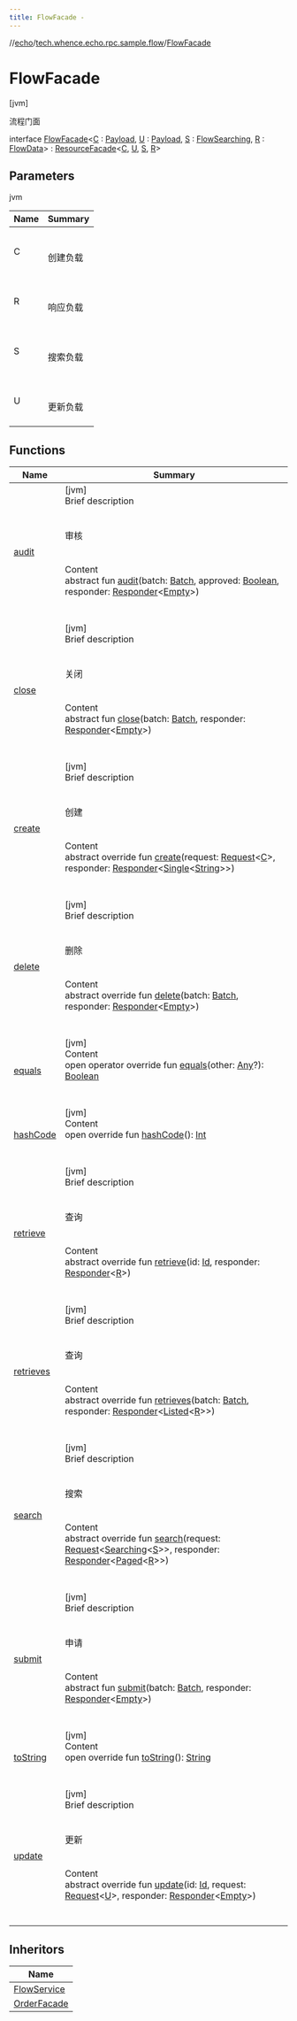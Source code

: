 ```yaml
---
title: FlowFacade -
---
```

//[echo](../../index.md)/[tech.whence.echo.rpc.sample.flow](../index.md)/[FlowFacade](index.md)



# FlowFacade  
 [jvm] 

流程门面

interface [FlowFacade](index.md)<[C](index.md) : [Payload](../../tech.whence.echo.rpc.payload/-payload/index.md), [U](index.md) : [Payload](../../tech.whence.echo.rpc.payload/-payload/index.md), [S](index.md) : [FlowSearching](../-flow-searching/index.md), [R](index.md) : [FlowData](../-flow-data/index.md)> : [ResourceFacade](../../tech.whence.echo.rpc.sample.resource/-resource-facade/index.md)<[C](index.md), [U](index.md), [S](index.md), [R](index.md)>    


## Parameters  
  
jvm  
  
|  Name|  Summary| 
|---|---|
| C| <br><br>创建负载<br><br>
| R| <br><br>响应负载<br><br>
| S| <br><br>搜索负载<br><br>
| U| <br><br>更新负载<br><br>
  


## Functions  
  
|  Name|  Summary| 
|---|---|
| [audit](audit.md)| [jvm]  <br>Brief description  <br><br><br>审核<br><br>  <br>Content  <br>abstract fun [audit](audit.md)(batch: [Batch](../../tech.whence.echo.rpc.request/-batch/index.md), approved: [Boolean](https://kotlinlang.org/api/latest/jvm/stdlib/kotlin/-boolean/index.html), responder: [Responder](../../tech.whence.echo.rpc/index.md#tech.whence.echo.rpc/Responder///PointingToDeclaration/)<[Empty](../../tech.whence.echo.rpc.payload/-empty/index.md)>)  <br><br><br>
| [close](close.md)| [jvm]  <br>Brief description  <br><br><br>关闭<br><br>  <br>Content  <br>abstract fun [close](close.md)(batch: [Batch](../../tech.whence.echo.rpc.request/-batch/index.md), responder: [Responder](../../tech.whence.echo.rpc/index.md#tech.whence.echo.rpc/Responder///PointingToDeclaration/)<[Empty](../../tech.whence.echo.rpc.payload/-empty/index.md)>)  <br><br><br>
| [create](../../tech.whence.echo.rpc.sample.resource/-resource-facade/create.md)| [jvm]  <br>Brief description  <br><br><br>创建<br><br>  <br>Content  <br>abstract override fun [create](../../tech.whence.echo.rpc.sample.resource/-resource-facade/create.md)(request: [Request](../../tech.whence.echo.rpc.request/-request/index.md)<[C](index.md)>, responder: [Responder](../../tech.whence.echo.rpc/index.md#tech.whence.echo.rpc/Responder///PointingToDeclaration/)<[Single](../../tech.whence.echo.rpc.payload/-single/index.md)<[String](https://kotlinlang.org/api/latest/jvm/stdlib/kotlin/-string/index.html)>>)  <br><br><br>
| [delete](../../tech.whence.echo.rpc.sample.resource/-resource-facade/delete.md)| [jvm]  <br>Brief description  <br><br><br>删除<br><br>  <br>Content  <br>abstract override fun [delete](../../tech.whence.echo.rpc.sample.resource/-resource-facade/delete.md)(batch: [Batch](../../tech.whence.echo.rpc.request/-batch/index.md), responder: [Responder](../../tech.whence.echo.rpc/index.md#tech.whence.echo.rpc/Responder///PointingToDeclaration/)<[Empty](../../tech.whence.echo.rpc.payload/-empty/index.md)>)  <br><br><br>
| [equals](../../tech.whence.echo.webclient.response.exception/-response-unrecognized-exception/index.md#kotlin/Any/equals/#kotlin.Any?/PointingToDeclaration/)| [jvm]  <br>Content  <br>open operator override fun [equals](../../tech.whence.echo.webclient.response.exception/-response-unrecognized-exception/index.md#kotlin/Any/equals/#kotlin.Any?/PointingToDeclaration/)(other: [Any](https://kotlinlang.org/api/latest/jvm/stdlib/kotlin/-any/index.html)?): [Boolean](https://kotlinlang.org/api/latest/jvm/stdlib/kotlin/-boolean/index.html)  <br><br><br>
| [hashCode](../../tech.whence.echo.webclient.response.exception/-response-unrecognized-exception/index.md#kotlin/Any/hashCode/#/PointingToDeclaration/)| [jvm]  <br>Content  <br>open override fun [hashCode](../../tech.whence.echo.webclient.response.exception/-response-unrecognized-exception/index.md#kotlin/Any/hashCode/#/PointingToDeclaration/)(): [Int](https://kotlinlang.org/api/latest/jvm/stdlib/kotlin/-int/index.html)  <br><br><br>
| [retrieve](index.md#tech.whence.echo.rpc.sample.resource/ResourceFacade/retrieve/#tech.whence.echo.rpc.request.Id#io.vertx.core.Handler[io.vertx.core.AsyncResult[tech.whence.echo.rpc.response.Response[TypeParam(bounds=[tech.whence.echo.rpc.sample.flow.FlowData])]]]/PointingToDeclaration/)| [jvm]  <br>Brief description  <br><br><br>查询<br><br>  <br>Content  <br>abstract override fun [retrieve](index.md#tech.whence.echo.rpc.sample.resource/ResourceFacade/retrieve/#tech.whence.echo.rpc.request.Id#io.vertx.core.Handler[io.vertx.core.AsyncResult[tech.whence.echo.rpc.response.Response[TypeParam(bounds=[tech.whence.echo.rpc.sample.flow.FlowData])]]]/PointingToDeclaration/)(id: [Id](../../tech.whence.echo.rpc.request/-id/index.md), responder: [Responder](../../tech.whence.echo.rpc/index.md#tech.whence.echo.rpc/Responder///PointingToDeclaration/)<[R](index.md)>)  <br><br><br>
| [retrieves](index.md#tech.whence.echo.rpc.sample.resource/ResourceFacade/retrieves/#tech.whence.echo.rpc.request.Batch#io.vertx.core.Handler[io.vertx.core.AsyncResult[tech.whence.echo.rpc.response.Response[tech.whence.echo.rpc.payload.Listed[TypeParam(bounds=[tech.whence.echo.rpc.sample.flow.FlowData])]]]]/PointingToDeclaration/)| [jvm]  <br>Brief description  <br><br><br>查询<br><br>  <br>Content  <br>abstract override fun [retrieves](index.md#tech.whence.echo.rpc.sample.resource/ResourceFacade/retrieves/#tech.whence.echo.rpc.request.Batch#io.vertx.core.Handler[io.vertx.core.AsyncResult[tech.whence.echo.rpc.response.Response[tech.whence.echo.rpc.payload.Listed[TypeParam(bounds=[tech.whence.echo.rpc.sample.flow.FlowData])]]]]/PointingToDeclaration/)(batch: [Batch](../../tech.whence.echo.rpc.request/-batch/index.md), responder: [Responder](../../tech.whence.echo.rpc/index.md#tech.whence.echo.rpc/Responder///PointingToDeclaration/)<[Listed](../../tech.whence.echo.rpc.payload/-listed/index.md)<[R](index.md)>>)  <br><br><br>
| [search](index.md#tech.whence.echo.rpc.sample.resource/ResourceFacade/search/#tech.whence.echo.rpc.request.Request[tech.whence.echo.rpc.payload.Searching[TypeParam(bounds=[tech.whence.echo.rpc.sample.flow.FlowSearching])]]#io.vertx.core.Handler[io.vertx.core.AsyncResult[tech.whence.echo.rpc.response.Response[tech.whence.echo.rpc.payload.Paged[TypeParam(bounds=[tech.whence.echo.rpc.sample.flow.FlowData])]]]]/PointingToDeclaration/)| [jvm]  <br>Brief description  <br><br><br>搜索<br><br>  <br>Content  <br>abstract override fun [search](index.md#tech.whence.echo.rpc.sample.resource/ResourceFacade/search/#tech.whence.echo.rpc.request.Request[tech.whence.echo.rpc.payload.Searching[TypeParam(bounds=[tech.whence.echo.rpc.sample.flow.FlowSearching])]]#io.vertx.core.Handler[io.vertx.core.AsyncResult[tech.whence.echo.rpc.response.Response[tech.whence.echo.rpc.payload.Paged[TypeParam(bounds=[tech.whence.echo.rpc.sample.flow.FlowData])]]]]/PointingToDeclaration/)(request: [Request](../../tech.whence.echo.rpc.request/-request/index.md)<[Searching](../../tech.whence.echo.rpc.payload/-searching/index.md)<[S](index.md)>>, responder: [Responder](../../tech.whence.echo.rpc/index.md#tech.whence.echo.rpc/Responder///PointingToDeclaration/)<[Paged](../../tech.whence.echo.rpc.payload/-paged/index.md)<[R](index.md)>>)  <br><br><br>
| [submit](submit.md)| [jvm]  <br>Brief description  <br><br><br>申请<br><br>  <br>Content  <br>abstract fun [submit](submit.md)(batch: [Batch](../../tech.whence.echo.rpc.request/-batch/index.md), responder: [Responder](../../tech.whence.echo.rpc/index.md#tech.whence.echo.rpc/Responder///PointingToDeclaration/)<[Empty](../../tech.whence.echo.rpc.payload/-empty/index.md)>)  <br><br><br>
| [toString](../../tech.whence.echo.webclient.response.exception/-response-unrecognized-exception/index.md#kotlin/Any/toString/#/PointingToDeclaration/)| [jvm]  <br>Content  <br>open override fun [toString](../../tech.whence.echo.webclient.response.exception/-response-unrecognized-exception/index.md#kotlin/Any/toString/#/PointingToDeclaration/)(): [String](https://kotlinlang.org/api/latest/jvm/stdlib/kotlin/-string/index.html)  <br><br><br>
| [update](../../tech.whence.echo.rpc.sample.resource/-resource-facade/update.md)| [jvm]  <br>Brief description  <br><br><br>更新<br><br>  <br>Content  <br>abstract override fun [update](../../tech.whence.echo.rpc.sample.resource/-resource-facade/update.md)(id: [Id](../../tech.whence.echo.rpc.request/-id/index.md), request: [Request](../../tech.whence.echo.rpc.request/-request/index.md)<[U](index.md)>, responder: [Responder](../../tech.whence.echo.rpc/index.md#tech.whence.echo.rpc/Responder///PointingToDeclaration/)<[Empty](../../tech.whence.echo.rpc.payload/-empty/index.md)>)  <br><br><br>


## Inheritors  
  
|  Name| 
|---|
| [FlowService](../-flow-service/index.md)
| [OrderFacade](../../tech.whence.echo.rpc.sample.order/-order-facade/index.md)

